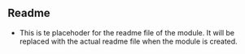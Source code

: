## Readme

- This is te placehoder for the readme file of the module. It will be replaced with the actual readme file when the module is created.

